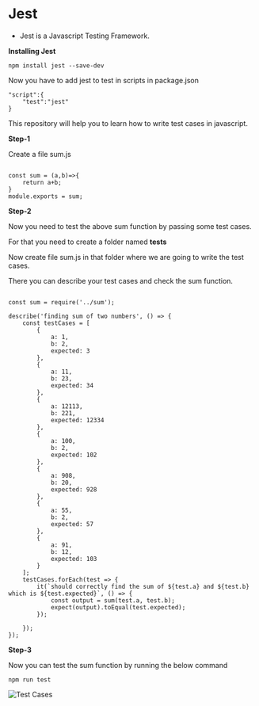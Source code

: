 # Jest

- Jest is a Javascript Testing Framework.

**Installing Jest**

`
npm install jest --save-dev
`

Now you have to add jest to test in scripts in package.json

```
"script":{
    "test":"jest"
}
```

This repository will help you to learn how to write test cases in javascript.

**Step-1**

Create a file sum.js

```

const sum = (a,b)=>{
    return a+b;
}
module.exports = sum;

```

**Step-2**

Now you need to test the above sum function by passing some test cases.

For that you need to create a folder named __tests__ 

Now create file sum.js in that folder where we are going to write the test cases.

There you can describe your test cases and check the sum function.

```

const sum = require('../sum');

describe('finding sum of two numbers', () => {
    const testCases = [
        {
            a: 1,
            b: 2,
            expected: 3
        },
        {
            a: 11,
            b: 23,
            expected: 34
        },
        {
            a: 12113,
            b: 221,
            expected: 12334
        },
        {
            a: 100,
            b: 2,
            expected: 102
        },
        {
            a: 908,
            b: 20,
            expected: 928
        },
        {
            a: 55,
            b: 2,
            expected: 57
        },
        {
            a: 91,
            b: 12,
            expected: 103
        }
    ];
    testCases.forEach(test => {
        it(`should correctly find the sum of ${test.a} and ${test.b} which is ${test.expected}`, () => {
            const output = sum(test.a, test.b);
            expect(output).toEqual(test.expected);
        });

    });
});

```

**Step-3**

Now you can test the sum function by running the below command

`
npm run test
`


![Test Cases](https://github.com/0-jagadeesh-0/learn-jest/blob/master/assets/sum-test-cases.png)
